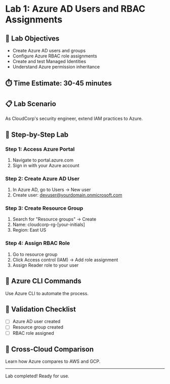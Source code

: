 # Lab 1: Azure AD Users and RBAC Assignments

## 🎯 Lab Objectives
- Create Azure AD users and groups
- Configure Azure RBAC role assignments
- Create and test Managed Identities
- Understand Azure permission inheritance

## ⏱️ Time Estimate: 30-45 minutes

## 📋 Lab Scenario
As CloudCorp's security engineer, extend IAM practices to Azure.

## 🚀 Step-by-Step Lab

### Step 1: Access Azure Portal
1. Navigate to portal.azure.com
2. Sign in with your Azure account

### Step 2: Create Azure AD User
1. In Azure AD, go to Users → New user
2. Create user: devuser@yourdomain.onmicrosoft.com

### Step 3: Create Resource Group
1. Search for "Resource groups" → Create
2. Name: cloudcorp-rg-[your-initials]
3. Region: East US

### Step 4: Assign RBAC Role
1. Go to resource group
2. Click Access control (IAM) → Add role assignment
3. Assign Reader role to your user

## 🔧 Azure CLI Commands
Use Azure CLI to automate the process.

## 🧪 Validation Checklist
- [ ] Azure AD user created
- [ ] Resource group created
- [ ] RBAC role assigned

## 🧠 Cross-Cloud Comparison
Learn how Azure compares to AWS and GCP.

---
Lab completed! Ready for use.
